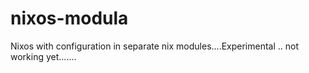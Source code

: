# nixos-modula
Nixos with configuration in separate nix modules....Experimental .. not working yet.......

